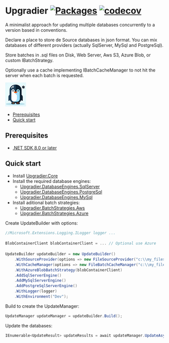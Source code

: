 # Upgradier [![Packages](https://github.com/NetDefender/Upgradier/actions/workflows/packages.yml/badge.svg)](https://github.com/NetDefender/Ugradier/actions/workflows/packages.yml) [![codecov](https://codecov.io/gh/NetDefender/Upgradier/graph/badge.svg?token=4OTDF483FW)](https://codecov.io/gh/NetDefender/Upgradier)

A minimalist approach for updating multiple databases concurrently to a version based in conventions.

Declare a place to store de Source databases in json format. You can mix databases of different providers (actually SqlServer, MySql and PostgreSql).

Store batches in .sql files on Disk, Web Server, Aws S3, Azure Blob, or custom IBatchStrategy.

Optionally use a cache implementing IBatchCacheManager to not hit the server when each batch is requested.

[![Frozen Penguin](https://raw.githubusercontent.com/NetDefender/Upgradier/master/Upgradier.png)](https://github.com/NetDefender/Upgradier)

- [Prerequisites](#prerequisites)
- [Quick start](#quick-start)

## Prerequisites
- [.NET SDK 8.0 or later](https://www.microsoft.com/net/download)

## Quick start

- Install [Upgradier.Core](https://www.nuget.org/packages/Upgradier.Core)
- Install the required database engines:
    - [Upgradier.DatabaseEngines.SqlServer](https://www.nuget.org/packages/Upgradier.DatabaseEngines.SqlServer)
	- [Upgradier.DatabaseEngines.PostgreSql](https://www.nuget.org/packages/Upgradier.DatabaseEngines.PostgreSql)
	- [Upgradier.DatabaseEngines.MySql](https://www.nuget.org/packages/Upgradier.DatabaseEngines.MySql)
- Install aditional batch strategies:
    - [Upgradier.BatchStrategies.Aws](https://www.nuget.org/packages/Upgradier.BatchStrategies.Aws)
    - [Upgradier.BatchStrategies.Azure](https://www.nuget.org/packages/Upgradier.BatchStrategies.Azure)

Create UpdateBuilder with options:

```csharp
//Microsoft.Extensions.Logging.ILogger logger ...

BlobContainerClient blobContainerClient = ... // Optional use Azure

UpdateBuilder updateBuilder = new UpdateBuilder()
    .WithSourceProvider(options => new FileSourceProvider("c:\\my_files\\sources.json", options.Logger, options.Environment))
    .WithCacheManager(options => new FileBatchCacheManager("c:\\my_files\\cache", options.Logger, options.Environment))
    .WithAzureBlobBatchStrategy(blobContainerClient)
    .AddSqlServerEngine()
    .AddMySqlServerEngine()
    .AddPostgreSqlServerEngine()
    .WithLogger(logger)
    .WithEnvironment("Dev");
```
Build to create the UpdateManager:

```csharp
UpdateManager updateManager = updateBuilder.Build();
```

Update the databases:
```csharp
IEnumerable<UpdateResult> updateResults = await updateManager.UpdateAsync();
```

